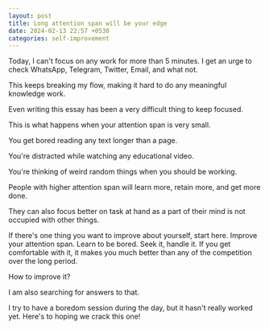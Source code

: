 ```yaml
---
layout: post
title: Long attention span will be your edge
date: 2024-02-13 22:57 +0530
categories: self-improvement
---
```


Today, I can't focus on any work for more than 5 minutes. I get an urge to check WhatsApp, Telegram, Twitter, Email, and what not.

This keeps breaking my flow, making it hard to do any meaningful knowledge work.

Even writing this essay has been a very difficult thing to keep focused.

This is what happens when your attention span is very small.

You get bored reading any text longer than a page.

You're distracted while watching any educational video.

You're thinking of weird random things when you should be working.

People with higher attention span will learn more, retain more, and get more done.

They can also focus better on task at hand as a part of their mind is not occupied with other things.

If there's one thing you want to improve about yourself, start here. Improve your attention span. Learn to be bored. Seek it, handle it. If you get comfortable with it, it makes you much better than any of the competition over the long period.

How to improve it?

I am also searching for answers to that.

I try to have a boredom session during the day, but it hasn't really worked yet. Here's to hoping we crack this one!
